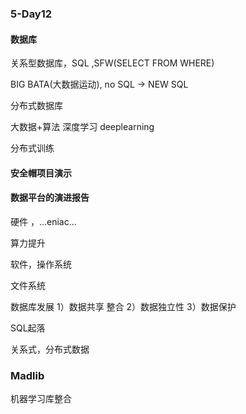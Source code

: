 ### 5-Day12

#### 数据库

关系型数据库，SQL ,SFW(SELECT FROM WHERE)

BIG BATA(大数据运动), no SQL $\rightarrow$ NEW SQL

分布式数据库

大数据+算法 深度学习 deeplearning

分布式训练

#### 安全帽项目演示

#### 数据平台的演进报告

硬件 ，...eniac...

算力提升

软件，操作系统

文件系统

数据库发展  1）数据共享 整合 2）数据独立性 3）数据保护

SQL起落

关系式，分布式数据

### Madlib

机器学习库整合









